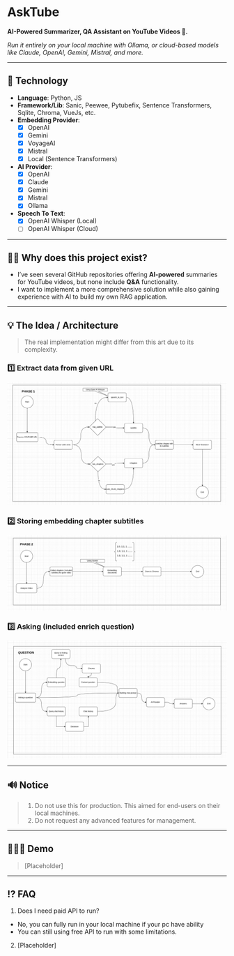 # AskTube
**AI-Powered Summarizer, QA Assistant on YouTube Videos 🤖.**

*Run it entirely on your local machine with Ollama, or cloud-based models like Claude, OpenAI, Gemini, Mistral, and more.*

---
## 🔨 Technology

- **Language**: Python, JS
- **Framework/Lib**: Sanic, Peewee, Pytubefix, Sentence Transformers, Sqlite, Chroma, VueJs, etc.
- **Embedding Provider**:
  - [x] OpenAI
  - [x] Gemini
  - [x] VoyageAI
  - [x] Mistral
  - [x] Local (Sentence Transformers)
- **AI Provider**: 
  - [x] OpenAI
  - [x] Claude
  - [x] Gemini
  - [x] Mistral
  - [x] Ollama   
- **Speech To Text**:
  - [x] OpenAI Whisper (Local)
  - [ ] OpenAI Whisper (Cloud)

---
## 🤷🏽 Why does this project exist?

- I’ve seen several GitHub repositories offering **AI-powered** summaries for YouTube videos, but none include **Q&A**
  functionality.
- I want to implement a more comprehensive solution while also gaining experience with AI to build my own RAG application.

---
## 💡 The Idea / Architecture

> The real implementation might differ from this art due to its complexity.

### 1️⃣ Extract data from given URL

![P1.png](docs/P1.png)

### 2️⃣ Storing embedding chapter subtitles

![P2.png](docs/P2.png)

### 3️⃣ Asking (included enrich question)

![P3.png](docs/P3.png)

---
## 🔊 Notice

> 1. Do not use this for production. This aimed for end-users on their local machines.
> 2. Do not request any advanced features for management.

----
## 🏃🏽‍➡️ Demo

> [Placeholder]

---
## ⁉️ FAQ

1. Does I need paid API to run?
  - No, you can fully run in your local machine if your pc have ability
  - You can still using free API to run with some limitations.
2. [Placeholder]
